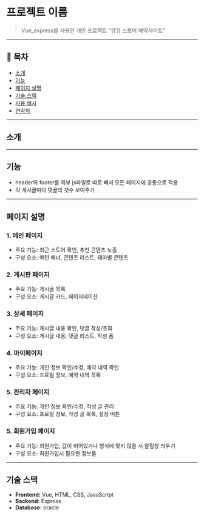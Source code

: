# 프로젝트 이름

> Vue_express를 사용한 개인 프로젝트 
> "팝업 스토어 예약사이트"

---

## 📌 목차
- [소개](#소개)
- [기능](#기능)
- [페이지 설명](#페이지-설명)
- [기술 스택](#기술-스택)
- [사용 예시](#사용-예시)
- [연락처](#연락처)

---

## 소개 

---

## 기능
- header와 footer를 외부 js파일로 따로 빼서 모든 페이지에 공통으로 적용
- 각 게시글마다 댓글의 갯수 보여주기
---

## 페이지 설명

### 1. 메인 페이지
- 주요 기능: 최근 스토어 확인, 추천 콘텐츠 노출
- 구성 요소: 메인 배너, 콘텐츠 리스트, 테마별 콘텐츠

### 2. 게시판 페이지
- 주요 기능: 게시글 목록
- 구성 요소: 게시글 카드, 페이지네이션

### 3. 상세 페이지
- 주요 기능: 게시글 내용 확인, 댓글 작성/조회
- 구성 요소: 게시글 내용, 댓글 리스트, 작성 폼

### 4. 마이페이지
- 주요 기능: 개인 정보 확인/수정, 예약 내역 확인
- 구성 요소: 프로필 정보, 예약 내역 목록

### 5. 관리자 페이지
- 주요 기능: 개인 정보 확인/수정, 작성 글 관리
- 구성 요소: 프로필 정보, 작성 글 목록, 설정 버튼

### 5. 회원가입 페이지
- 주요 기능: 회원가입, 값이 비어있거나 형식에 맞지 않을 시 알림창 띄우기
- 구성 요소: 회원가입시 필요한 정보들

---

## 기술 스택

- **Frontend:** Vue, HTML, CSS, JavaScript
- **Backend:** Express
- **Database:** oracle
